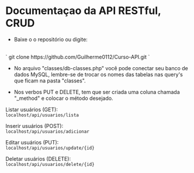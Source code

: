 # Documentaçao da API RESTful, CRUD

- Baixe o o repositório ou digite:
<br>
` git clone https://github.com/Guilherme0112/Curso-API.git `

- No arquivo "classes/db-classes.php" você pode conectar seu banco de dados MySQL, lembre-se de trocar os nomes das tabelas nas query's que ficam na pasta "classes".

- Nos verbos PUT e DELETE, tem que ser criada uma coluna chamada "_method" e colocar o método desejado.

Listar usuários (GET):
<br>
`localhost/api/usuarios/lista`

Inserir usuários (POST):
<br>
`localhost/api/usuarios/adicionar`

Editar usuários (PUT):
<br>
`localhost/api/usuarios/update/{id}`

Deletar usuários (DELETE):
<br>
`localhost/api/usuarios/delete/{id}`